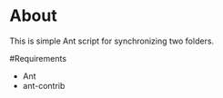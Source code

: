 # About
This is simple Ant script for synchronizing two folders.

#Requirements
* Ant
* ant-contrib


